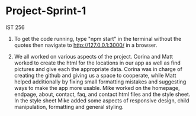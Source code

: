 # Project-Sprint-1
IST 256

1. To get the code running, type "npm start" in the terminal without the quotes then navigate to http://127.0.0.1:3000/ in a browser.

2. We all worked on various aspects of the project. Corina and Matt worked to create the html for the locations in our app as well as find pictures and give each the appropriate data. Corina was in charge of creating the github and giving us a space to cooperate, while Matt helped additionally by fixing small formatting mistakes and suggesting ways to make the app more usable. Mike worked on the homepage, endpage, about, contact, faq, and contact html files and the style sheet. In the style sheet Mike added some aspects of responsive design, child manipulation, formatting and general styling.

